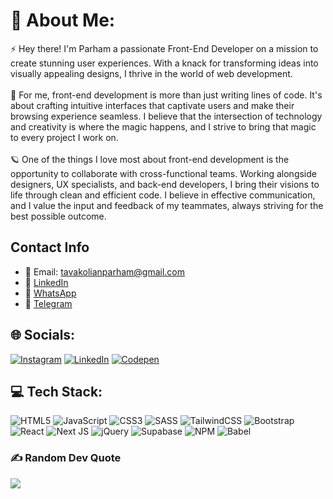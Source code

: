 # 💫 About Me:
⚡ Hey there! I'm Parham a passionate Front-End Developer on a mission to create stunning user experiences. With a knack for transforming ideas into visually appealing designs, I thrive in the world of web development.<br><br>🌵 For me, front-end development is more than just writing lines of code. It's about crafting intuitive interfaces that captivate users and make their browsing experience seamless. I believe that the intersection of technology and creativity is where the magic happens, and I strive to bring that magic to every project I work on.<br><br>🪐 One of the things I love most about front-end development is the opportunity to collaborate with cross-functional teams. Working alongside designers, UX specialists, and back-end developers, I bring their visions to life through clean and efficient code. I believe in effective communication, and I value the input and feedback of my teammates, always striving for the best possible outcome.

## Contact Info
- 📧 Email: [tavakolianparham@gmail.com](mailto:tavakolianparham@gmail.com?subject=Hello)
- 🔗 [LinkedIn](https://linkedin.com/in/parham-tavakolian)
- 📱 [WhatsApp](https://wa.me/989190068296?text=Hi)
- 💬 [Telegram](https://t.me/parham_tvk)

## 🌐 Socials:
[![Instagram](https://img.shields.io/badge/Instagram-%23E4405F.svg?logo=Instagram&logoColor=white)](https://instagram.com/ecofrontend) [![LinkedIn](https://img.shields.io/badge/LinkedIn-%230077B5.svg?logo=linkedin&logoColor=white)](https://linkedin.com/in/parham-tavakolian) [![Codepen](https://img.shields.io/badge/Codepen-000000?style=for-the-badge&logo=codepen&logoColor=white)](https://codepen.io/frontendparham) 

## 💻 Tech Stack:
![HTML5](https://img.shields.io/badge/html5-%23E34F26.svg?style=for-the-badge&logo=html5&logoColor=white) ![JavaScript](https://img.shields.io/badge/javascript-%23323330.svg?style=for-the-badge&logo=javascript&logoColor=%23F7DF1E) ![CSS3](https://img.shields.io/badge/css3-%231572B6.svg?style=for-the-badge&logo=css3&logoColor=white) ![SASS](https://img.shields.io/badge/SASS-%23CF649A?style=for-the-badge&logo=css3&logoColor=white) ![TailwindCSS](https://img.shields.io/badge/tailwindcss-%2338B2AC.svg?style=for-the-badge&logo=tailwind-css&logoColor=white) ![Bootstrap](https://img.shields.io/badge/bootstrap-%23563D7C.svg?style=for-the-badge&logo=bootstrap&logoColor=white) ![React](https://img.shields.io/badge/react-%2320232a.svg?style=for-the-badge&logo=react&logoColor=%2361DAFB) ![Next JS](https://img.shields.io/badge/Next-black?style=for-the-badge&logo=next.js&logoColor=white) ![jQuery](https://img.shields.io/badge/jquery-%230769AD.svg?style=for-the-badge&logo=jquery&logoColor=white) 	![Supabase](https://img.shields.io/badge/Supabase-3ECF8E?style=for-the-badge&logo=supabase&logoColor=white) ![NPM](https://img.shields.io/badge/NPM-%23000000.svg?style=for-the-badge&logo=npm&logoColor=white) ![Babel](https://img.shields.io/badge/Babel-F9DC3e?style=for-the-badge&logo=babel&logoColor=black)

### ✍️ Random Dev Quote
![](https://quotes-github-readme.vercel.app/api?type=horizontal&theme=radical)
